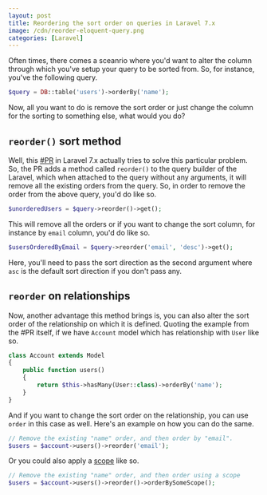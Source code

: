 ```yaml
---
layout: post
title: Reordering the sort order on queries in Laravel 7.x
image: /cdn/reorder-eloquent-query.png
categories: [Laravel]
---
```


Often times, there comes a sceanrio where you'd want to alter the column through which you've setup your query to be sorted from. So, for instance, you've the following query.

```php
$query = DB::table('users')->orderBy('name');
```

Now, all you want to do is remove the sort order or just change the column for the sorting to something else, what would you do?

## `reorder()` sort method

Well, this [#PR](https://github.com/laravel/framework/pull/32186) in Laravel 7.x actually tries to solve this particular problem. So, the PR adds a method called `reorder()` to the query builder of the Laravel, which when attached to the query without any arguments, it will remove all the existing orders from the query. So, in order to remove the order from the above query, you'd do like so.

```php
$unorderedUsers = $query->reorder()->get();
```

This will remove all the orders or if you want to change the sort column, for instance by `email` column, you'd do like so.

```php
$usersOrderedByEmail = $query->reorder('email', 'desc')->get();
```

Here, you'll need to pass the sort direction as the second argument where `asc` is the default sort direction if you don't pass any.

## `reorder` on relationships

Now, another advantage this method brings is, you can also alter the sort order of the relationship on which it is defined. Quoting the example from the #PR itself, if we have `Account` model which has relationship with `User` like so.

```php
class Account extends Model
{
    public function users()
    {
        return $this->hasMany(User::class)->orderBy('name');
    }
}
```

And if you want to change the sort order on the relationship, you can use `order` in this case as well. Here's an example on how you can do the same.

```php
// Remove the existing "name" order, and then order by "email".
$users = $account->users()->reorder('email');
```

Or you could also apply a [scope](https://www.amitmerchant.com/laravel-eloquent-global-local-scope/) like so.

```php
// Remove the existing "name" order, and then order using a scope
$users = $account->users()->reorder()->orderBySomeScope();
```